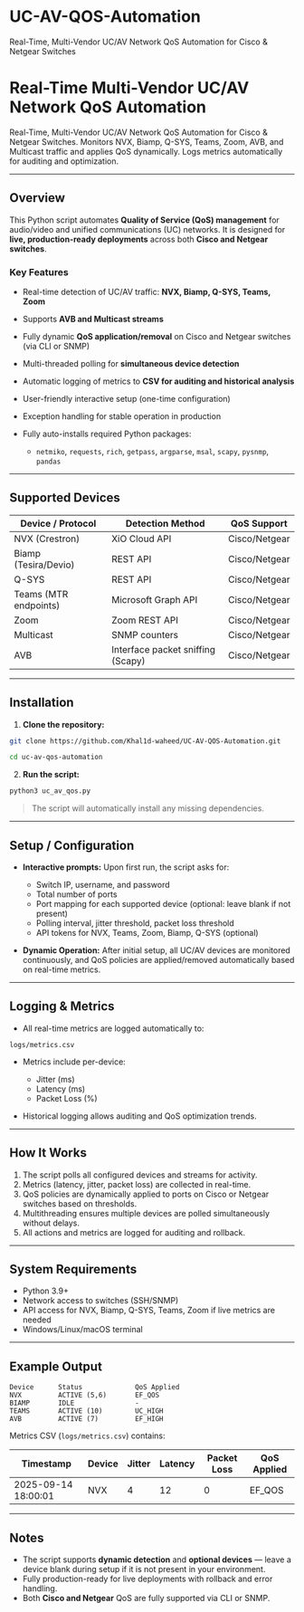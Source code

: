 # UC-AV-QOS-Automation
Real-Time, Multi-Vendor UC/AV Network QoS Automation for Cisco & Netgear Switches



# Real-Time Multi-Vendor UC/AV Network QoS Automation

Real-Time, Multi-Vendor UC/AV Network QoS Automation for Cisco & Netgear Switches. Monitors NVX, Biamp, Q-SYS, Teams, Zoom, AVB, and Multicast traffic and applies QoS dynamically. Logs metrics automatically for auditing and optimization.

---

## Overview

This Python script automates **Quality of Service (QoS) management** for audio/video and unified communications (UC) networks. It is designed for **live, production-ready deployments** across both **Cisco and Netgear switches**.

### Key Features

* Real-time detection of UC/AV traffic: **NVX, Biamp, Q-SYS, Teams, Zoom**
* Supports **AVB and Multicast streams**
* Fully dynamic **QoS application/removal** on Cisco and Netgear switches (via CLI or SNMP)
* Multi-threaded polling for **simultaneous device detection**
* Automatic logging of metrics to **CSV for auditing and historical analysis**
* User-friendly interactive setup (one-time configuration)
* Exception handling for stable operation in production
* Fully auto-installs required Python packages:

  * `netmiko`, `requests`, `rich`, `getpass`, `argparse`, `msal`, `scapy`, `pysnmp`, `pandas`

---

## Supported Devices

| Device / Protocol     | Detection Method                  | QoS Support       |
| --------------------- | --------------------------------- | ----------------- |
| NVX (Crestron)        | XiO Cloud API                     | Cisco/Netgear     |
| Biamp (Tesira/Devio)  | REST API                          | Cisco/Netgear     |
| Q-SYS                 | REST API                          | Cisco/Netgear     |
| Teams (MTR endpoints) | Microsoft Graph API               | Cisco/Netgear     |
| Zoom                  | Zoom REST API                     | Cisco/Netgear     |
| Multicast             | SNMP counters                     | Cisco/Netgear     |
| AVB                   | Interface packet sniffing (Scapy) | Cisco/Netgear     |

---

## Installation

1. **Clone the repository:**

```bash
git clone https://github.com/Khal1d-waheed/UC-AV-QOS-Automation.git

cd uc-av-qos-automation
```

2. **Run the script:**

```bash
python3 uc_av_qos.py
```

> The script will automatically install any missing dependencies.

---

## Setup / Configuration

* **Interactive prompts:** Upon first run, the script asks for:

  * Switch IP, username, and password
  * Total number of ports
  * Port mapping for each supported device (optional: leave blank if not present)
  * Polling interval, jitter threshold, packet loss threshold
  * API tokens for NVX, Teams, Zoom, Biamp, Q-SYS (optional)

* **Dynamic Operation:** After initial setup, all UC/AV devices are monitored continuously, and QoS policies are applied/removed automatically based on real-time metrics.

---

## Logging & Metrics

* All real-time metrics are logged automatically to:

```
logs/metrics.csv
```

* Metrics include per-device:

  * Jitter (ms)
  * Latency (ms)
  * Packet Loss (%)
* Historical logging allows auditing and QoS optimization trends.

---

## How It Works

1. The script polls all configured devices and streams for activity.
2. Metrics (latency, jitter, packet loss) are collected in real-time.
3. QoS policies are dynamically applied to ports on Cisco or Netgear switches based on thresholds.
4. Multithreading ensures multiple devices are polled simultaneously without delays.
5. All actions and metrics are logged for auditing and rollback.

---

## System Requirements

* Python 3.9+
* Network access to switches (SSH/SNMP)
* API access for NVX, Biamp, Q-SYS, Teams, Zoom if live metrics are needed
* Windows/Linux/macOS terminal

---

## Example Output

```
Device      Status             QoS Applied
NVX         ACTIVE (5,6)       EF_QOS
BIAMP       IDLE               -
TEAMS       ACTIVE (10)        UC_HIGH
AVB         ACTIVE (7)         EF_HIGH
```

Metrics CSV (`logs/metrics.csv`) contains:

| Timestamp           | Device | Jitter | Latency | Packet Loss | QoS Applied |
| ------------------- | ------ | ------ | ------- | ----------- | ----------- |
| 2025-09-14 18:00:01 | NVX    | 4      | 12      | 0           | EF\_QOS     |

---

## Notes

* The script supports **dynamic detection** and **optional devices** — leave a device blank during setup if it is not present in your environment.
* Fully production-ready for live deployments with rollback and error handling.
* Both **Cisco and Netgear** QoS are fully supported via CLI or SNMP.

